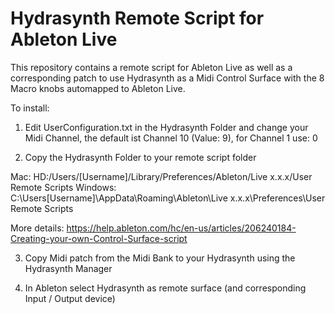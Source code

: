 # Hydrasynth Remote Script for Ableton Live

This repository contains a remote script for Ableton Live as well as a corresponding patch to use Hydrasynth as a Midi Control Surface with the 8 Macro knobs automapped to Ableton Live.

To install:

1) Edit UserConfiguration.txt in the Hydrasynth Folder and change your Midi Channel, the default ist Channel 10 (Value: 9), for Channel 1 use: 0

2) Copy the Hydrasynth Folder to your remote script folder

Mac: HD:/Users/[Username]/Library/Preferences/Ableton/Live x.x.x/User Remote Scripts
Windows: C:\Users\[Username]\AppData\Roaming\Ableton\Live x.x.x\Preferences\User Remote Scripts

More details: https://help.ableton.com/hc/en-us/articles/206240184-Creating-your-own-Control-Surface-script

3) Copy Midi patch from the Midi Bank to your Hydrasynth using the Hydrasynth Manager

4) In Ableton select Hydrasynth as remote surface (and corresponding Input / Output device)
